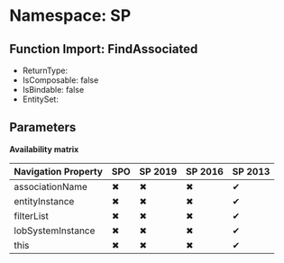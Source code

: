 # Namespace: SP

## Function Import: FindAssociated

- ReturnType: 
- IsComposable: false
- IsBindable: false
- EntitySet: 

## Parameters

**Availability matrix**

Navigation Property | SPO | SP 2019 | SP 2016 | SP 2013
----------|-----|---------|---------|--------
associationName | ✖ | ✖ | ✖ | ✔
entityInstance | ✖ | ✖ | ✖ | ✔
filterList | ✖ | ✖ | ✖ | ✔
lobSystemInstance | ✖ | ✖ | ✖ | ✔
this | ✖ | ✖ | ✖ | ✔

